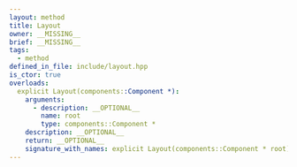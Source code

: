 ```yaml
---
layout: method
title: Layout
owner: __MISSING__
brief: __MISSING__
tags:
  - method
defined_in_file: include/layout.hpp
is_ctor: true
overloads:
  explicit Layout(components::Component *):
    arguments:
      - description: __OPTIONAL__
        name: root
        type: components::Component *
    description: __OPTIONAL__
    return: __OPTIONAL__
    signature_with_names: explicit Layout(components::Component * root)
---
```

